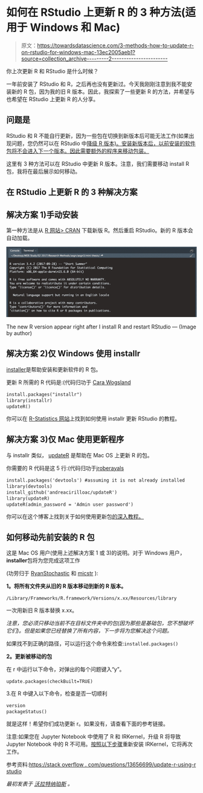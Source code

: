# 如何在 RStudio 上更新 R 的 3 种方法(适用于 Windows 和 Mac)

> 原文：<https://towardsdatascience.com/3-methods-how-to-update-r-on-rstudio-for-windows-mac-13ec2005aeb1?source=collection_archive---------2----------------------->

你上次更新 R 和 RStudio 是什么时候？

一年前安装了 RStudio 和 R，之后再也没有更新过。今天我刚刚注意到我不能安装新的 R 包，因为我的旧 R 版本。因此，我探索了一些更新 R 的方法，并希望与也希望在 RStudio 上更新 R 的人分享。

## 问题是

RStudio 和 R 不能自行更新，因为一些包在切换到新版本后可能无法工作(如果出现问题，您仍然可以在 RStudio 中[降级 R 版本)。安装新版本后，以前安装的软件包将不会进入下一个版本。因此需要额外的程序来移动包装。](https://support.rstudio.com/hc/en-us/articles/200486138-Using-Different-Versions-of-R)

这里有 3 种方法可以在 RStudio 中更新 R 版本。注意，我们需要移动 install R 包，我将在最后展示如何移动。

## 在 RStudio 上更新 R 的 3 种解决方案

## 解决方案 1)手动安装

第一种方法是从 [R 网站> CRAN](http://www.r-project.org) 下载新版 R。然后重启 RStudio。新的 R 版本会自动加载。

![](img/82cbade3abebf25c78636657904c4294.png)

The new R version appear right after I install R and restart RStudio — (Image by author)

## 解决方案 2)仅 Windows 使用 installr

[installer](https://cran.r-project.org/web/packages/installr/)是帮助安装和更新软件的 R 包。

更新 R 所需的 R 代码是:(代码归功于 [Cara Wogsland](https://stackoverflow.com/users/5843367/cara-wogsland)

```
install.packages("installr")
library(installr)
updateR()
```

你可以在 [R-Statistics 网站](https://www.r-statistics.com/2013/03/updating-r-from-r-on-windows-using-the-installr-package/)上找到如何使用 installr 更新 RStudio 的教程。

## 解决方案 3)仅 Mac 使用更新程序

与 installr 类似， [updateR](https://github.com/AndreaCirilloAC/updateR) 是帮助在 Mac OS 上更新 R 的包。

你需要的 R 代码是这 5 行:(代码归功于[jroberayals](https://stackoverflow.com/users/4099259/jroberayalas)

```
install.packages('devtools') #assuming it is not already installed
library(devtools)
install_github('andreacirilloac/updateR')
library(updateR)
updateR(admin_password = 'Admin user password')
```

你可以在这个博客上找到关于如何使用更新包[的深入教程。](https://andreacirilloblog.wordpress.com/2015/10/22/updater-package-update-r-version-with-a-function-on-mac-osx/)

## 如何移动先前安装的 R 包

这是 Mac OS 用户(使用上述解决方案 1 或 3)的说明。对于 Windows 用户，**installer**包将为您完成这项工作

(功劳归于 [RyanStochastic](https://stackoverflow.com/users/1580411/ryanstochastic) 和 [micstr](https://stackoverflow.com/users/4606130/micstr) ):

**1。将所有文件夹从旧的 R 版本移动到新的 R 版本。**

```
/Library/Frameworks/R.framework/Versions/x.xx/Resources/library
```

一次用新旧 R 版本替换 x.xx。

*注意，您必须只移动当前不在目标文件夹中的包(因为那些是基础包，您不想破坏它们)。但是如果您已经替换了所有内容，下一步将为您解决这个问题。*

如果找不到正确的路径，可以运行这个命令来检查:`installed.packages()`

**2。更新被移动的包**

在 r 中运行以下命令，对弹出的每个问题键入“y”。

```
update.packages(checkBuilt=TRUE)
```

3.在 R 中键入以下命令，检查是否一切顺利

```
version
packageStatus()
```

就是这样！希望你们成功更新 r。如果没有，请查看下面的参考链接。

注意:如果您在 Jupyter Notebook 中使用了 R 和 IRKernel，升级 R 将导致 Jupyter Notebook 中的 R 不可用。[按照以下步骤](https://irkernel.github.io/installation/#binary-panel)重新安装 IRKernel，它将再次工作。

参考资料:[https://stack overflow . com/questions/13656699/update-r-using-r studio](https://stackoverflow.com/questions/13656699/update-r-using-rstudio)

*最初发表于* [*沃拉特纳珀斯*](http://www.byperth.com/2017/11/01/3-methods-update-r-rstudio-windows-mac/) *。*